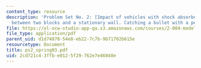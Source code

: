 ```yaml
---
content_type: resource
description: 'Problem Set No. 2: [Impact of vehicles with shock absorbers. Impacts
  between two blocks and a stationary wall. Catching a bullet with a pendulum.]'
file: https://ol-ocw-studio-app-qa.s3.amazonaws.com/courses/2-004-modeling-dynamics-and-control-ii-spring-2003/2cd721c43ffbe0125f29762e7e46848e_ps2_spring03.pdf
file_type: application/pdf
parent_uid: d1d74878-54e8-eb22-7c7b-9b71702b615e
resourcetype: Document
title: ps2_spring03.pdf
uid: 2cd721c4-3ffb-e012-5f29-762e7e46848e
---
```

